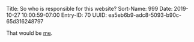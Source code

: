 Title: So who is responsible for this website?
Sort-Name: 999
Date: 2019-10-27 10:00:59-07:00
Entry-ID: 70
UUID: ea5eb6b9-adc8-5093-b90c-65d316248797

That would be [me](https://beesbuzz.biz/).
